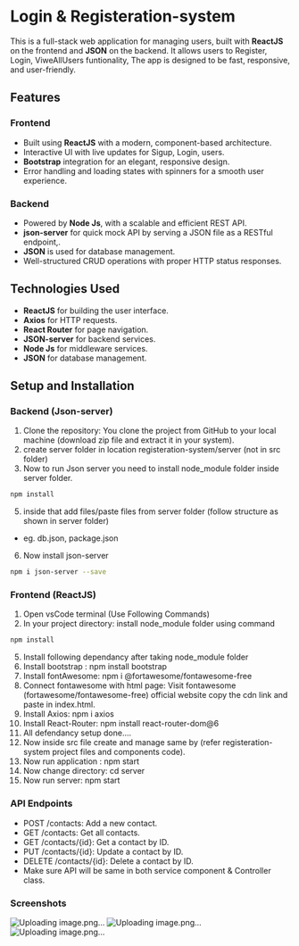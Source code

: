 # Login & Registeration-system

This is a full-stack web application for managing users, built with **ReactJS** on the frontend and **JSON** on the backend. It allows users to Register, Login, ViweAllUsers funtionality, The app is designed to be fast, responsive, and user-friendly.

## Features

### Frontend
- Built using **ReactJS** with a modern, component-based architecture.
- Interactive UI with live updates for Sigup, Login, users.
- **Bootstrap** integration for an elegant, responsive design.
- Error handling and loading states with spinners for a smooth user experience.

### Backend
- Powered by **Node Js**, with a scalable and efficient REST API.
- **json-server** for  quick mock API by serving a JSON file as a RESTful endpoint,.
- **JSON** is used for database management.
- Well-structured CRUD operations with proper HTTP status responses.

## Technologies Used

- **ReactJS** for building the user interface.
- **Axios** for HTTP requests.
- **React Router** for page navigation.
- **JSON-server** for backend services.
- **Node Js** for middleware services.
- **JSON** for database management.

## Setup and Installation

### Backend (Json-server)
1. Clone the repository: You clone the project from GitHub to your local machine (download zip file and extract it in your system).
2. create server folder in location registeration-system/server (not in src folder)
3. Now to run Json server you need to install node_module folder inside server folder.
```bash
npm install
```
5. inside that add files/paste files from server folder (follow structure as shown in server folder)
- eg. db.json, package.json
6. Now install json-server
```bash
npm i json-server --save
```

### Frontend (ReactJS)
  1. Open vsCode terminal (Use Following Commands)
  2. In your project directory: install node_module folder using command
```bash
npm install
```
  5. Install following dependancy after taking node_module folder
  4. Install bootstrap : npm install bootstrap
  5. Install fontAwesome: npm i @fortawesome/fontawesome-free
  6. Connect fontawesome with html page:	Visit fontawesome (fortawesome/fontawesome-free) official website copy the cdn link and paste in index.html.
  7. Install Axios: npm i axios
  8. Install React-Router: npm install react-router-dom@6
  9. All defendancy setup done....
  10. Now inside src file create and manage same by (refer registeration-system project files and components code).
  11. Now run application : npm start
  12. Now change directory: cd server
  13. Now run server: npm start

### API Endpoints
- POST /contacts: Add a new contact.
- GET /contacts: Get all contacts.
- GET /contacts/{id}: Get a contact by ID.
- PUT /contacts/{id}: Update a contact by ID.
- DELETE /contacts/{id}: Delete a contact by ID.
- Make sure API will be same in both service component & Controller class.



### Screenshots
![Uploading image.png…]()
![Uploading image.png…]()
![Uploading image.png…]()







